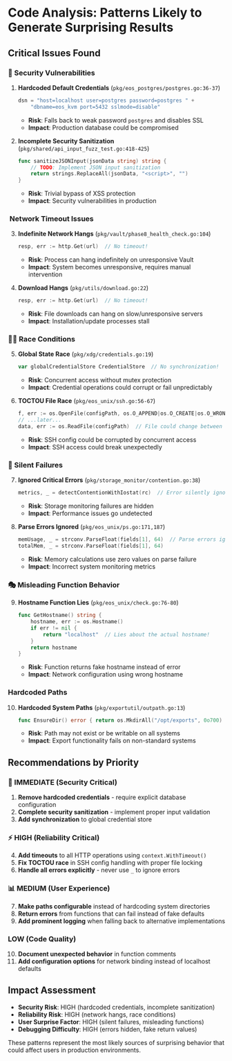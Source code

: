 # Code Analysis: Patterns Likely to Generate Surprising Results

## Critical Issues Found

### 🚨 Security Vulnerabilities

1. **Hardcoded Default Credentials** (`pkg/eos_postgres/postgres.go:36-37`)
   ```go
   dsn = "host=localhost user=postgres password=postgres " +
       "dbname=eos_kvm port=5432 sslmode=disable"
   ```
   - **Risk**: Falls back to weak password `postgres` and disables SSL
   - **Impact**: Production database could be compromised

2. **Incomplete Security Sanitization** (`pkg/shared/api_input_fuzz_test.go:418-425`)
   ```go
   func sanitizeJSONInput(jsonData string) string {
       // TODO: Implement JSON input sanitization
       return strings.ReplaceAll(jsonData, "<script>", "")
   }
   ```
   - **Risk**: Trivial bypass of XSS protection
   - **Impact**: Security vulnerabilities in production

### ️ Network Timeout Issues

3. **Indefinite Network Hangs** (`pkg/vault/phase8_health_check.go:104`)
   ```go
   resp, err := http.Get(url)  // No timeout!
   ```
   - **Risk**: Process can hang indefinitely on unresponsive Vault
   - **Impact**: System becomes unresponsive, requires manual intervention

4. **Download Hangs** (`pkg/utils/download.go:22`)
   ```go
   resp, err := http.Get(url)  // No timeout!
   ```
   - **Risk**: File downloads can hang on slow/unresponsive servers
   - **Impact**: Installation/update processes stall

### 🏃‍♂️ Race Conditions

5. **Global State Race** (`pkg/xdg/credentials.go:19`)
   ```go
   var globalCredentialStore CredentialStore  // No synchronization!
   ```
   - **Risk**: Concurrent access without mutex protection
   - **Impact**: Credential operations could corrupt or fail unpredictably

6. **TOCTOU File Race** (`pkg/eos_unix/ssh.go:56-67`)
   ```go
   f, err := os.OpenFile(configPath, os.O_APPEND|os.O_CREATE|os.O_WRONLY, 0600)
   // ...later...
   data, err := os.ReadFile(configPath)  // File could change between operations!
   ```
   - **Risk**: SSH config could be corrupted by concurrent access
   - **Impact**: SSH access could break unexpectedly

### 🤫 Silent Failures

7. **Ignored Critical Errors** (`pkg/storage_monitor/contention.go:38`)
   ```go
   metrics, _ = detectContentionWithIostat(rc)  // Error silently ignored!
   ```
   - **Risk**: Storage monitoring failures are hidden
   - **Impact**: Performance issues go undetected

8. **Parse Errors Ignored** (`pkg/eos_unix/ps.go:171,187`)
   ```go
   memUsage, _ = strconv.ParseFloat(fields[1], 64)  // Parse errors ignored!
   totalMem, _ = strconv.ParseFloat(fields[1], 64)
   ```
   - **Risk**: Memory calculations use zero values on parse failure
   - **Impact**: Incorrect system monitoring metrics

### 🎭 Misleading Function Behavior

9. **Hostname Function Lies** (`pkg/eos_unix/check.go:76-80`)
   ```go
   func GetHostname() string {
       hostname, err := os.Hostname()
       if err != nil {
           return "localhost"  // Lies about the actual hostname!
       }
       return hostname
   }
   ```
   - **Risk**: Function returns fake hostname instead of error
   - **Impact**: Network configuration using wrong hostname

###  Hardcoded Paths

10. **Hardcoded System Paths** (`pkg/exportutil/outpath.go:13`)
    ```go
    func EnsureDir() error { return os.MkdirAll("/opt/exports", 0o700) }
    ```
    - **Risk**: Path may not exist or be writable on all systems
    - **Impact**: Export functionality fails on non-standard systems

## Recommendations by Priority

### 🚨 IMMEDIATE (Security Critical)
1. **Remove hardcoded credentials** - require explicit database configuration
2. **Complete security sanitization** - implement proper input validation
3. **Add synchronization** to global credential store

### ⚡ HIGH (Reliability Critical)  
4. **Add timeouts** to all HTTP operations using `context.WithTimeout()`
5. **Fix TOCTOU race** in SSH config handling with proper file locking
6. **Handle all errors explicitly** - never use `_` to ignore errors

### 📊 MEDIUM (User Experience)
7. **Make paths configurable** instead of hardcoding system directories
8. **Return errors** from functions that can fail instead of fake defaults
9. **Add prominent logging** when falling back to alternative implementations

###  LOW (Code Quality)
10. **Document unexpected behavior** in function comments
11. **Add configuration options** for network binding instead of localhost defaults

## Impact Assessment

- **Security Risk**: HIGH (hardcoded credentials, incomplete sanitization)
- **Reliability Risk**: HIGH (network hangs, race conditions)  
- **User Surprise Factor**: HIGH (silent failures, misleading functions)
- **Debugging Difficulty**: HIGH (errors hidden, fake return values)

These patterns represent the most likely sources of surprising behavior that could affect users in production environments.